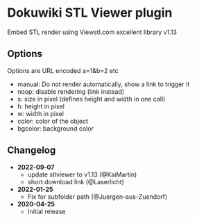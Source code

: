 # Dokuwiki STL Viewer plugin


Embed STL render using Viewstl.com excellent library v1.13

## Options

Options are URL encoded a=1&b=2 etc

- manual: Do not render automatically, show a link to trigger it
- noop: disable rendering (link instead)
- s: size in pixel (defines height and width in one call)
- h: height in pixel
- w: width in pixel
- color: color of the object
- bgcolor: background color


## Changelog

* **2022-09-07**
  * update stlviewer to v1.13 (@KaiMartin)
  * short download link (@Laserlicht)
* **2022-01-25**
  * Fix for subfolder path (@Juergen-aus-Zuendorf)
* **2020-04-25**
  * Initial release
